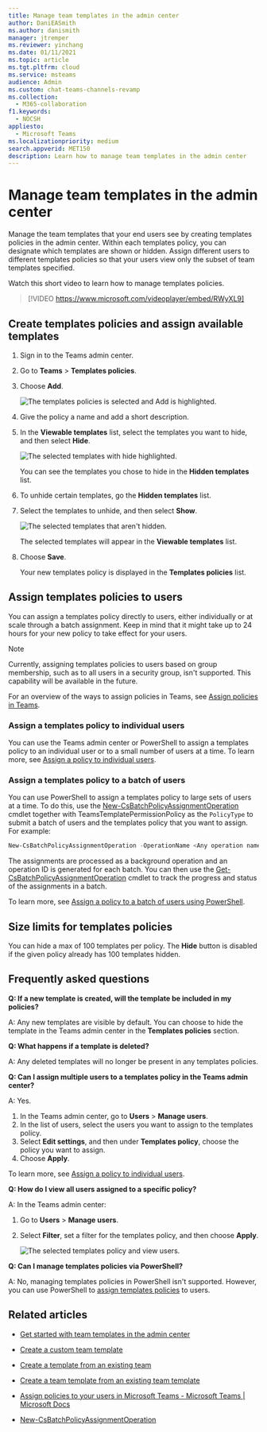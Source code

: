 ```yaml
---
title: Manage team templates in the admin center
author: DaniEASmith
ms.author: danismith
manager: jtremper
ms.reviewer: yinchang
ms.date: 01/11/2021
ms.topic: article
ms.tgt.pltfrm: cloud
ms.service: msteams
audience: Admin
ms.custom: chat-teams-channels-revamp
ms.collection: 
  - M365-collaboration
f1.keywords: 
  - NOCSH
appliesto: 
  - Microsoft Teams
ms.localizationpriority: medium
search.appverid: MET150
description: Learn how to manage team templates in the admin center
---
```

# Manage team templates in the admin center

Manage the team templates that your end users see by creating templates policies in the admin center. Within each templates policy, you can designate which templates are shown or hidden.
Assign different users to different templates policies so that your users view only the subset of team templates specified.

Watch this short video to learn how to manage templates policies.

> [!VIDEO https://www.microsoft.com/videoplayer/embed/RWyXL9]

## Create templates policies and assign available templates

1. Sign in to the Teams admin center.

2. Go to **Teams** > **Templates policies**.

3. Choose **Add**.

    ![The templates policies is selected and Add is highlighted.](media/template-policies-1.png)

1. Give the policy a name and add a short description.

2. In the **Viewable templates** list, select the templates you want to hide, and then select **Hide**.

    ![The selected templates with hide highlighted.](media/template-policies-2.png)

    You can see the templates you chose to hide in the **Hidden templates** list.

1. To unhide certain templates, go the **Hidden templates** list.

2. Select the templates to unhide, and then select **Show**.

   ![The selected templates that aren't hidden.](media/template-policies-3.png)

   The selected templates will appear in the **Viewable templates** list.
3. Choose **Save**.

   Your new templates policy is displayed in the **Templates policies** list.

## Assign templates policies to users

You can assign a templates policy directly to users, either individually or at scale through a batch assignment. Keep in mind that it might take up to 24 hours for your new policy to take effect for your users.

> [!Note]
> Currently, assigning templates policies to users based on group membership, such as to all users in a security group, isn't supported. This capability will be available in the future.

For an overview of the ways to assign policies in Teams, see [Assign policies in Teams](policy-assignment-overview.md).

### Assign a templates policy to individual users

You can use the Teams admin center or PowerShell to assign a templates policy to an individual user or to a small number of users at a time. To learn more, see [Assign a policy to individual users](assign-policies-users-and-groups.md#assign-a-policy-to-individual-users).

### Assign a templates policy to a batch of users

You can use PowerShell to assign a templates policy to large sets of users at a time. To do this, use the [New-CsBatchPolicyAssignmentOperation](/powershell/module/teams/new-csbatchpolicyassignmentoperation) cmdlet together with TeamsTemplatePermissionPolicy as the ```PolicyType``` to submit a batch of users and the templates policy that you want to assign. For example:

```powershell
New-CsBatchPolicyAssignmentOperation -OperationName <Any operation name> -PolicyType TeamsTemplatePermissionPolicy -PolicyName <policy name> -Identity <users identity | list of user identities>
```

The assignments are processed as a background operation and an operation ID is generated for each batch. You can then use the [Get-CsBatchPolicyAssignmentOperation](/powershell/module/teams/get-csbatchpolicyassignmentoperation) cmdlet to track the progress and status of the assignments in a batch.

To learn more, see [Assign a policy to a batch of users using PowerShell](assign-policies-users-and-groups.md#use-powershell-method).

## Size limits for templates policies

You can hide a max of 100 templates per policy. The **Hide** button is disabled if the given policy already has 100 templates hidden.

## Frequently asked questions

**Q: If a new template is created, will the template be included in my policies?**

A: Any new templates are visible by default. You can choose to hide the template in the Teams admin center in the **Templates policies** section.

**Q: What happens if a template is deleted?**

A: Any deleted templates will no longer be present in any templates policies.

**Q: Can I assign multiple users to a templates policy in the Teams admin center?**

A: Yes.

1. In the Teams admin center, go to **Users** > **Manage users**.
1. In the list of users, select the users you want to assign to the templates policy.
1. Select **Edit settings**, and then under **Templates policy**, choose the policy you want to assign.
1. Choose **Apply**.

To learn more, see [Assign a policy to individual users](assign-policies-users-and-groups.md#assign-a-policy-to-individual-users).

**Q: How do I view all users assigned to a specific policy?**

A: In the Teams admin center:

1. Go to **Users** > **Manage users**.
2. Select **Filter**, set a filter for the templates policy, and then choose **Apply**.

    ![The selected templates policy and view users.](media/template-policies-5.png)

**Q: Can I manage templates policies via PowerShell?**

A: No, managing templates policies in PowerShell isn't supported. However, you can use PowerShell to [assign templates policies](#assign-templates-policies-to-users) to users.

## Related articles

- [Get started with team templates in the admin center](./get-started-with-teams-templates-in-the-admin-console.md)

- [Create a custom team template](./create-a-team-template.md)

- [Create a template from an existing team](./create-template-from-existing-team.md)

- [Create a team template from an existing team template](./create-template-from-existing-template.md)

- [Assign policies to your users in Microsoft Teams - Microsoft Teams \| Microsoft Docs](./policy-assignment-overview.md)

- [New-CsBatchPolicyAssignmentOperation](/powershell/module/teams/new-csbatchpolicyassignmentoperation)
